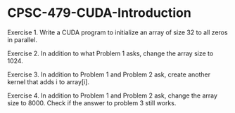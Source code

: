 # CPSC-479-CUDA-Introduction
Exercise 1. Write a CUDA program to initialize an array of size 32 to all zeros in parallel.

Exercise 2. In addition to what Problem 1 asks, change the array size to 1024.

Exercise 3. In addition to Problem 1 and Problem 2 ask, create another kernel that adds i to array[i].

Exercise 4. In addition to Problem 1 and Problem 2 ask, change the array size to 8000. Check if the answer to problem 3 still works.
